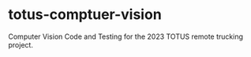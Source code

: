 # totus-comptuer-vision
Computer Vision Code and Testing for the 2023 TOTUS remote trucking project. 
